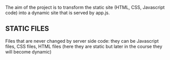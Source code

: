 The aim of the project is to transform the static site (HTML, CSS, Javascript code) into a dynamic site that is served by app.js.

## STATIC FILES
Files that are never changed by server side code: they can be Javascript files, CSS files, HTML files (here they are static but later in the course they will become dynamic)